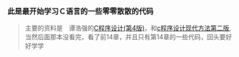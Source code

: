 ### 此是最开始学习Ｃ语言的一些零零散散的代码

> 主要的资料是　谭浩强的[C程序设计(第4版)](https://www.amazon.cn/dp/B003TQM6L8)，和[c程序设计现代方法第二版](https://www.amazon.cn/dp/B003BVBOOQ),当然后面那本没看完，看了前14章，并且只有第14章的一些代码，回头要好好学学
